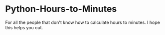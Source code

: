 # Python-Hours-to-Minutes
For all the people that don't know how to calculate hours to minutes. I hope this helps you out.
